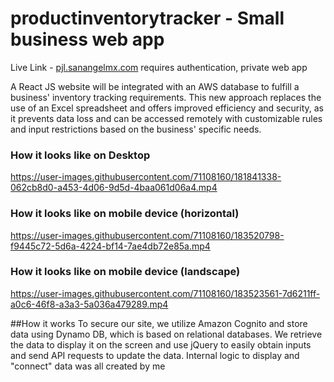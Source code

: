 # productinventorytracker - Small business web app 
Live Link - [pjl.sanangelmx.com](pjl.sanangelmx.com) requires authentication, private web app

A React JS website will be integrated with an AWS database to fulfill a business' inventory tracking requirements. This new approach replaces the use of an Excel spreadsheet and offers improved efficiency and security, as it prevents data loss and can be accessed remotely with customizable rules and input restrictions based on the business' specific needs.



### How it looks like on Desktop
https://user-images.githubusercontent.com/71108160/181841338-062cb8d0-a453-4d06-9d5d-4baa061d06a4.mp4


### How it looks like on mobile device (horizontal)
https://user-images.githubusercontent.com/71108160/183520798-f9445c72-5d6a-4224-bf14-7ae4db72e85a.mp4



### How it looks like on mobile device (landscape)
https://user-images.githubusercontent.com/71108160/183523561-7d6211ff-a0c6-46f8-a3a3-5a036a479289.mp4

##How it works
To secure our site, we utilize Amazon Cognito and store data using Dynamo DB, which is based on relational databases. We retrieve the data to display it on the screen and use jQuery to easily obtain inputs and send API requests to update the data.
Internal logic to display and "connect" data was all created by me
